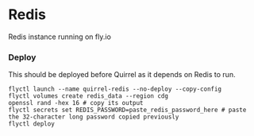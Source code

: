 # Redis

Redis instance running on fly.io

### Deploy

This should be deployed before Quirrel as it depends on Redis to run.

```shell
flyctl launch --name quirrel-redis --no-deploy --copy-config
flyctl volumes create redis_data --region cdg
openssl rand -hex 16 # copy its output
flyctl secrets set REDIS_PASSWORD=paste_redis_password_here # paste the 32-character long password copied previously
flyctl deploy
```
